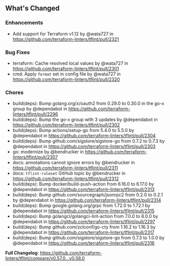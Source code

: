 ## What's Changed

### Enhancements
* Add support for Terraform v1.12 by @wata727 in https://github.com/terraform-linters/tflint/pull/2321

### Bug Fixes
* terraform: Cache resolved local values by @wata727 in https://github.com/terraform-linters/tflint/pull/2301
* cmd: Apply `format` set in config file by @wata727 in https://github.com/terraform-linters/tflint/pull/2320

### Chores
* build(deps): Bump golang.org/x/oauth2 from 0.29.0 to 0.30.0 in the go-x group by @dependabot in https://github.com/terraform-linters/tflint/pull/2296
* build(deps): Bump the go-x group with 3 updates by @dependabot in https://github.com/terraform-linters/tflint/pull/2302
* build(deps): Bump actions/setup-go from 5.4.0 to 5.5.0 by @dependabot in https://github.com/terraform-linters/tflint/pull/2304
* build(deps): Bump github.com/sigstore/sigstore-go from 0.7.2 to 0.7.3 by @dependabot in https://github.com/terraform-linters/tflint/pull/2303
* go: modernize by @bendrucker in https://github.com/terraform-linters/tflint/pull/2307
* docs: annotations cannot ignore errors by @bendrucker in https://github.com/terraform-linters/tflint/pull/2311
* docs: `tflint-ruleset` GitHub topic by @bendrucker in https://github.com/terraform-linters/tflint/pull/2312
* build(deps): Bump docker/build-push-action from 6.16.0 to 6.17.0 by @dependabot in https://github.com/terraform-linters/tflint/pull/2313
* build(deps): Bump github.com/sourcegraph/jsonrpc2 from 0.2.0 to 0.2.1 by @dependabot in https://github.com/terraform-linters/tflint/pull/2314
* build(deps): Bump google.golang.org/grpc from 1.72.0 to 1.72.1 by @dependabot in https://github.com/terraform-linters/tflint/pull/2315
* build(deps): Bump golangci/golangci-lint-action from 7.0.0 to 8.0.0 by @dependabot in https://github.com/terraform-linters/tflint/pull/2297
* build(deps): Bump github.com/zclconf/go-cty from 1.16.2 to 1.16.3 by @dependabot in https://github.com/terraform-linters/tflint/pull/2317
* build(deps): Bump github.com/sigstore/sigstore-go from 0.7.3 to 1.0.0 by @dependabot in https://github.com/terraform-linters/tflint/pull/2316


**Full Changelog**: https://github.com/terraform-linters/tflint/compare/v0.57.0...v0.58.0
